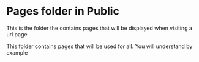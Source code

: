 # Pages folder in Public

This is the folder the contains pages that will be displayed when visiting a url page

This folder contains pages that will be used for all. You will understand by example
